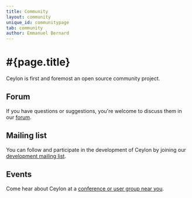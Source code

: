 ```yaml
---
title: Community  
layout: community
unique_id: communitypage
tab: community
author: Emmanuel Bernard
---
```

# #{page.title}

Ceylon is first and foremost an open source community project.

## Forum
If you have questions or suggestions, you're welcome to discuss them in 
our [forum](forum).

## Mailing list

You can follow and participate in the development of Ceylon by joining 
our [development mailing list](http://groups.google.com/group/ceylon-dev).

## Events

Come hear about Ceylon at a [conference or user group near you](events).